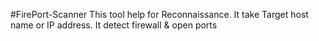 #FirePort-Scanner
This tool help for Reconnaissance. It take Target host name or IP address. It detect firewall &amp; open ports
